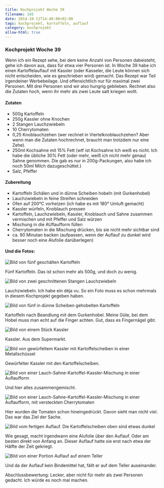 ```yaml
---
title: Kochprojekt Woche 39
filename: 145
date: 2014-10-11T14:40:00+02:00
tags: kochprojekt, kartoffeln, auflauf
category: kochprojekt
allow-html: true
---
```

### Kochprojekt Woche 39
Wenn ich ein Rezept sehe, bei dem keine Anzahl von Personen dabeisteht, gehe ich davon aus, dass für etwa vier Personen ist.
In Woche 39 habe ich einen Kartoffelauflauf mit Kassler (oder Kasseler, die Leute können sich nicht entscheiden, wie es geschrieben wird) gemacht. Das Rezept war Teil irgendeiner Werbebeilage. Und offensichtlich nur für maximal zwei Personen. Mit drei Personen sind wir also hungrig geblieben. Rechnet also die Zutaten hoch, wenn ihr mehr als zwei Leute satt kriegen wollt.
<h4>Zutaten</h4>
<ul>
<li>500g Kartoffeln</li>
<li>250g Kassler ohne Knochen</li>
<li>2 Stangen Lauchzwiebeln</li>
<li>10 Cherrytomaten</li>
<li>0,25 Knoblauchzehen (wer rechnet in Viertelknoblauchzehen? Aber wenn man die Zutaten hochrechnet, braucht man trotzdem nur eine Zehe).</li>
<li>250ml Kochsahne mit 15% Fett (wtf ist Kochsahne Ich weiß es nicht. Ich habe die übliche 30% Fett (oder mehr, weiß ich nicht mehr genau) Sahne genommen. Die gab es nur in 200g-Packungen, also habe ich noch 50ml Milch dazugeschüttet.)</li>
<li>Salz, Pfeffer</li>
</ul>

<h4>Zubereitung</h4>
<ul>
<li>Kartoffeln Schälen und in dünne Scheiben hobeln (mit Gurkenhobel)</li>
<li>Lauchzwiebeln in feine Streifen schneiden</li>
<li>Ofen auf 200°C vorheizen (ich habe es mit 180° Umluft gemacht)</li>
<li>Kassler würfeln, Knoblauch pressen</li>
<li>Kartoffeln, Lauchzwiebeln, Kassler, Knoblauch und Sahne zusammen vermischen und mit Pfeffer und Salz würzen</li>
<li>Mischung in die AUflaufform füllen</li>
<li>Cherrytomaten in die Mischung drücken, bis sie nicht mehr sichtbar sind</li>
<li>ca. 90 Minutan backen (aufpassen, wenn der Auflauf zu dunkel wird besser noch eine Alufolie darüberlegen)</li>
</ul>
<h4>Und die Fotos:</h4>
<img src="https://www.strangerthanusual.de/hosted_files/373/download" alt="Bild von fünf geschälten Kartoffeln">
<p>Fünf Kartoffeln. Das ist schon mehr als 500g, und doch zu wenig.</p>
<img src="https://www.strangerthanusual.de/hosted_files/374/download" alt="Bild von zwei geschnittenen Stangen Lauchzwiebeln">
<p>Lauchzwiebeln. Ich habe ein déja vu. So ein Foto muss es schon mehrmals in diesem Kochprojekt gegeben haben.</p>
<img src="https://www.strangerthanusual.de/hosted_files/375/download" alt="Bild von fünf in dünne Scheiben gehobelten Kartoffeln">
<p>Kartoffeln nach Beandlung mit dem Gurkenhobel. Meine Güte, bei dem Hobel muss man echt auf die Finger achten. Gut, dass es Fingernägel gibt.</p>
<img src="https://www.strangerthanusual.de/hosted_files/376/download" alt="Bild von einem Stück Kassler">
<p>Kassler. Aus dem Supermarkt.</p>
<img src="https://www.strangerthanusual.de/hosted_files/377/download" alt="Bild von gewürfeltem Kassler mit Kartoffelscheiben in einer Metallschüssel">
<p>Gewürfelter Kassler mit den Kartoffelscheiben.</p>
<img src="https://www.strangerthanusual.de/hosted_files/378/download" alt="Bild von einer Lauch-Sahne-Kartoffel-Kassler-Mischung in einer Auflaufform">
<p>Und hier alles zusammengemischt.</p>
<img src="https://www.strangerthanusual.de/hosted_files/379/download" alt="Bild von einer Lauch-Sahne-Kartoffel-Kassler-Mischung in einer Auflaufform, mit versteckten Cherrytomaten" title="Hallo Kinder! In diesem Bild haben wir zehn Cherrytomaten versteckt? Findet ihr sie?">
<p>Hier wurden die Tomaten schon hineingedrückt. Davon sieht man nicht viel. Das war das Ziel der Sache.</p>
<img src="https://www.strangerthanusual.de/hosted_files/380/download" alt="Bild vom fertigen Auflauf. Die Kartoffelscheiben oben sind etwas dunkel">
<p>Wie gesagt, macht irgendwann eine Alufolie über den Auflauf. Oder am besten direkt von Anfang an. Dieser Auflauf hatte sie erst nach etwa der Hälfte der Zeit gekriegt.</p>
<img src="https://www.strangerthanusual.de/hosted_files/381/download" alt="Bild von einer Portion Auflauf auf einem Teller">
<p>Und da der Auflauf kein Bindemittel hat, fällt er auf dem Teller auseinander.</p>

<p>Abschlussbewertung: Lecker, aber nicht für mehr als zwei Personen gedacht. Ich würde es noch mal machen.</p>
